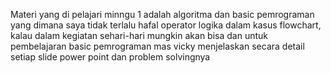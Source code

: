 Materi yang di pelajari minngu 1 adalah algoritma dan basic pemrograman yang dimana saya tidak terlalu hafal operator logika dalam kasus flowchart, kalau dalam
kegiatan sehari-hari mungkin akan bisa dan untuk pembelajaran basic pemrograman mas vicky menjelaskan secara detail setiap slide power point dan problem solvingnya
